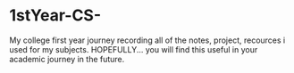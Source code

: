 # 1stYear-CS-
My college first year journey recording all of the notes, project, recources i used for my subjects. HOPEFULLY...  you will find this useful in your academic journey in the future. 
